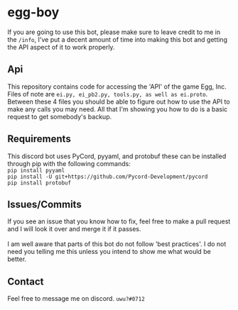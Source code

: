 
# egg-boy
If you are going to use this bot, please make sure to leave credit to me in the `/info`, I've put a decent amount of time into making this bot and getting the API aspect of it to work properly. 
## Api
This repository contains code for accessing the 'API' of the game Egg, Inc. Files of note are `ei.py, ei_pb2.py, tools.py, as well as ei.proto`. Between these 4 files you should be able to figure out how to use the API to make any calls you may need. All that I'm showing you how to do is a basic request to get somebody's backup.
## Requirements
This discord bot uses PyCord, pyyaml, and protobuf these can be installed through pip with the following commands:<br>
`pip install pyyaml`<br>
`pip install -U git+https://github.com/Pycord-Development/pycord`<br>
`pip install protobuf`
## Issues/Commits
If you see an issue that you know how to fix, feel free to make a pull request and I will look it over and merge it if it passes.
<br /><br />
I am well aware that parts of this bot do not follow 'best practices'. I do not need you telling me this unless you intend to show me what would be better.
## Contact
Feel free to message me on discord. `uwu?#0712`
